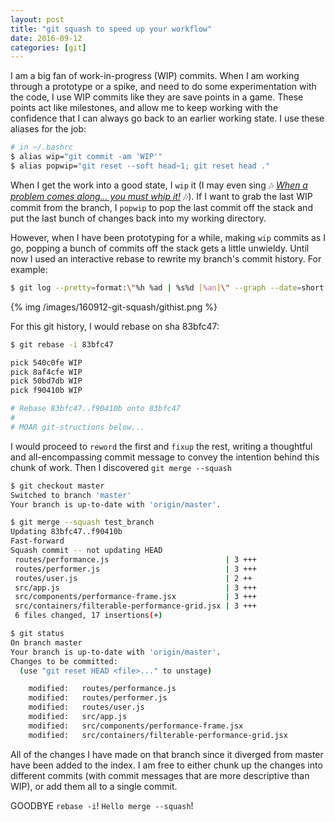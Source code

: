 ```yaml
---
layout: post
title: "git squash to speed up your workflow"
date: 2016-09-12
categories: [git]
---
```


I am a big fan of work-in-progress (WIP) commits. When I am working through a prototype or a spike, and need to do some experimentation with the code, I use WIP commits like they are save points in a game. These points act like milestones, and allow me to keep working with the confidence that I can always go back to an earlier working state. I use these aliases for the job:

```bash
# in ~/.bashrc
$ alias wip="git commit -am 'WIP'"
$ alias popwip="git reset --soft head~1; git reset head ."
```

When I get the work into a good state, I `wip` it (I may even sing 🎶 [_When a problem comes along... you must whip it!_](https://www.youtube.com/watch?v=IIEVqFB4WUo) 🎶). If I want to grab the last WIP commit from the branch, I `popwip` to pop the last commit off the stack and put the last bunch of changes back into my working directory.

However, when I have been prototyping for a while, making `wip` commits as I go, popping a bunch of commits off the stack gets a little unwieldy. Until now I used an interactive rebase to rewrite my branch's commit history. For example:

```bash
$ git log --pretty=format:\"%h %ad | %s%d [%an]\" --graph --date=short
```
{% img /images/160912-git-squash/githist.png %}

For this git history, I would rebase on sha 83bfc47:

```bash
$ git rebase -i 83bfc47

pick 540c0fe WIP
pick 8af4cfe WIP
pick 50bd7db WIP
pick f90410b WIP

# Rebase 83bfc47..f90410b onto 83bfc47
#
# MOAR git-structions below...
```

I would proceed to `reword` the first and `fixup` the rest, writing a thoughtful and all-encompassing commit message to convey the intention behind this chunk of work. Then I discovered `git merge --squash`

<!--more-->

```bash
$ git checkout master
Switched to branch 'master'
Your branch is up-to-date with 'origin/master'.

$ git merge --squash test_branch
Updating 83bfc47..f90410b
Fast-forward
Squash commit -- not updating HEAD
 routes/performance.js                          | 3 +++
 routes/performer.js                            | 3 +++
 routes/user.js                                 | 2 ++
 src/app.js                                     | 3 +++
 src/components/performance-frame.jsx           | 3 +++
 src/containers/filterable-performance-grid.jsx | 3 +++
 6 files changed, 17 insertions(+)

$ git status
On branch master
Your branch is up-to-date with 'origin/master'.
Changes to be committed:
  (use "git reset HEAD <file>..." to unstage)

	modified:   routes/performance.js
	modified:   routes/performer.js
	modified:   routes/user.js
	modified:   src/app.js
	modified:   src/components/performance-frame.jsx
	modified:   src/containers/filterable-performance-grid.jsx
```

All of the changes I have made on that branch since it diverged from master have been added to the index. I am free to either chunk up the changes into different commits (with commit messages that are more descriptive than WIP), or add them all to a single commit.

GOODBYE `rebase -i`! `Hello merge --squash`!

